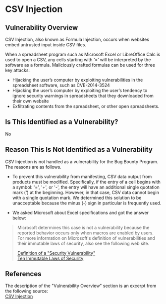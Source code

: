 CSV Injection
====

## Vulnerability Overview

CSV Injection, also known as Formula Injection, occurs when websites embed untrusted input inside CSV files.  

When a spreadsheet program such as Microsoft Excel or LibreOffice Calc is used to open a CSV, any cells starting with ‘=’ will be interpreted by the software as a formula. Maliciously crafted formulas can be used for three key attacks:  

* Hijacking the user’s computer by exploiting vulnerabilities in the spreadsheet software, such as CVE-2014-3524
* Hijacking the user’s computer by exploiting the user’s tendency to ignore security warnings in spreadsheets that they downloaded from their own website  
* Exfiltrating contents from the spreadsheet, or other open spreadsheets.  

## Is This Identified as a Vulnerability?
No

## Reason This Is Not Identified as a Vulnerability
CSV Injection is not handled as a vulnerability for the Bug Bounty Program. The reasons are as follows.

* To prevent this vulnerability from manifesting, CSV data output from products must be modified. Specifically, if the entry of a cell begins with a symbol: '=', '+', or '-', the entry will have an additional single quotation mark (') at the beginning. However, in that case, CSV data cannot begin with a single quotation mark. We determined this solution to be unacceptable because the minus (-) sign in particular is frequently used.

* We asked Microsoft about Excel specifications and got the answer below:

> Microsoft determines this case is not a vulnerability because the reported behavior occurs only when macros are enabled by users. For more information on Microsoft's definition of vulnerabilities and their immutable laws of security, also see the following web site.
>
> [Definition of a "Security Vulnerability"](http://technet.microsoft.com/ja-jp/library/gg983510.aspx)  
> [Ten Immutable Laws of Security](https://technet.microsoft.com/ja-jp/library/gg983506.aspx#E1)  

## References

The description of the "Vulnerability Overview" section is an excerpt from the following source:  
[CSV Injection](https://owasp.org/www-community/attacks/CSV_Injection)
